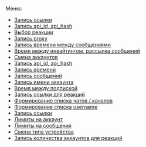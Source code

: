 Меню:

- [Запись ссылки]()
- [Запись api_id, api_hash]()
- [Выбор реакции](Выбор_реакции.md)
- [Запись proxy]()
- [Запись времени между сообщениями]()
- [Время между инвайтингом, рассылка сообщений]()
- [Смена аккаунтов]()
- [Запись api_id, api_hash]()
- [Запись времени]()
- [Запись сообщений]()
- [Запись имени аккаунта]()
- [Время между подпиской]()
- [Запись ссылки для реакций]()
- [Формирование списка чатов / каналов]()
- [Формирование списка username](Формирование_списка_username.md)
- [Запись ссылки](Запись_ссылки.md)
- [Лимиты на аккаунт]()
- [Лимиты на сообщения](Лимиты_на_сообщения.md)
- [Смена типа устройства]()
- [Запись количества аккаунтов для реакций](Запись_количества_аккаунтов_для_реакций.md)
